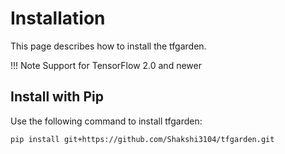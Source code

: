 # Installation

This page describes how to install the tfgarden.

!!! Note
    Support for TensorFlow 2.0 and newer

## Install with Pip

Use the following command to install tfgarden:

```shell
pip install git+https://github.com/Shakshi3104/tfgarden.git
```
